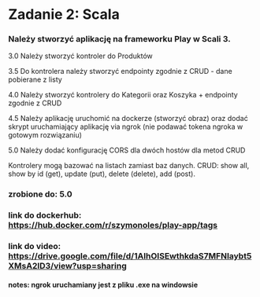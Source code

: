 # Zadanie 2: Scala

### Należy stworzyć aplikację na frameworku Play w Scali 3.

3.0 Należy stworzyć kontroler do Produktów

3.5 Do kontrolera należy stworzyć endpointy zgodnie z CRUD - dane pobierane z listy

4.0 Należy stworzyć kontrolery do Kategorii oraz Koszyka + endpointy zgodnie z CRUD

4.5 Należy aplikację uruchomić na dockerze (stworzyć obraz) oraz dodać skrypt uruchamiający aplikację via ngrok (nie podawać tokena ngroka w gotowym rozwiązaniu)

5.0 Należy dodać konfigurację CORS dla dwóch hostów dla metod CRUD

Kontrolery mogą bazować na listach zamiast baz danych.
CRUD: show all, show by id (get), update (put), delete (delete), add (post).

### zrobione do: 5.0

### link do dockerhub: https://hub.docker.com/r/szymonoles/play-app/tags

### link do video: https://drive.google.com/file/d/1AIhOISEwthkdaS7MFNIaybt5XMsA2lD3/view?usp=sharing

#### notes: ngrok uruchamiany jest z pliku .exe na windowsie
